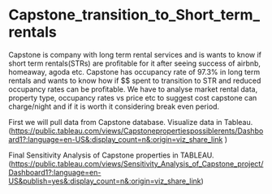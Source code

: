 # Capstone_transition_to_Short_term_rentals
Capstone is company with long term rental services and is wants to know if short term rentals(STRs) are profitable for it after seeing success of airbnb, homeaway, agoda etc.
Capstone has occupancy rate of 97.3% in long term rentals and wants to know how if $$ spent to transition to STR and reduced occupancy rates can be profitable.
We have to analyse market rental data, property type, occupancy rates vs price etc to suggest cost capstone can charge/night and if it is worth it considering break even period.


First we will pull data from Capstone database.
Visualize data in Tableau.    (https://public.tableau.com/views/Capstonepropertiespossiblerents/Dashboard1?:language=en-US&:display_count=n&:origin=viz_share_link )

Final Sensitivity Analysis of Capstone properties in TABLEAU.
(https://public.tableau.com/views/Sensitivity_Analysis_of_Capstone_project/Dashboard1?:language=en-US&publish=yes&:display_count=n&:origin=viz_share_link)

